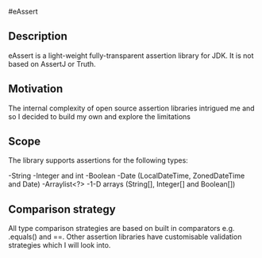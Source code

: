 #eAssert

## Description
eAssert is a light-weight fully-transparent assertion library for JDK. It is not based on AssertJ or Truth.

## Motivation
The internal complexity of open source assertion libraries intrigued me and so I decided to build my own and explore the limitations

## Scope
The library supports assertions for the following types:

-String
-Integer and int
-Boolean
-Date (LocalDateTime, ZonedDateTime and Date)
-Arraylist<?>
-1-D arrays (String[], Integer[] and Boolean[]) 

## Comparison strategy

All type comparison strategies are based on built in comparators e.g. .equals() and ==. Other assertion libraries have customisable
validation strategies which I will look into.

